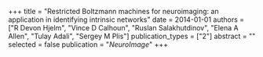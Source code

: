 +++
title = "Restricted Boltzmann machines for neuroimaging: an application in identifying intrinsic networks"
date = 2014-01-01
authors = ["R Devon Hjelm", "Vince D Calhoun", "Ruslan Salakhutdinov", "Elena A Allen", "Tulay Adali", "Sergey M Plis"]
publication_types = ["2"]
abstract = ""
selected = false
publication = "*NeuroImage*"
+++

